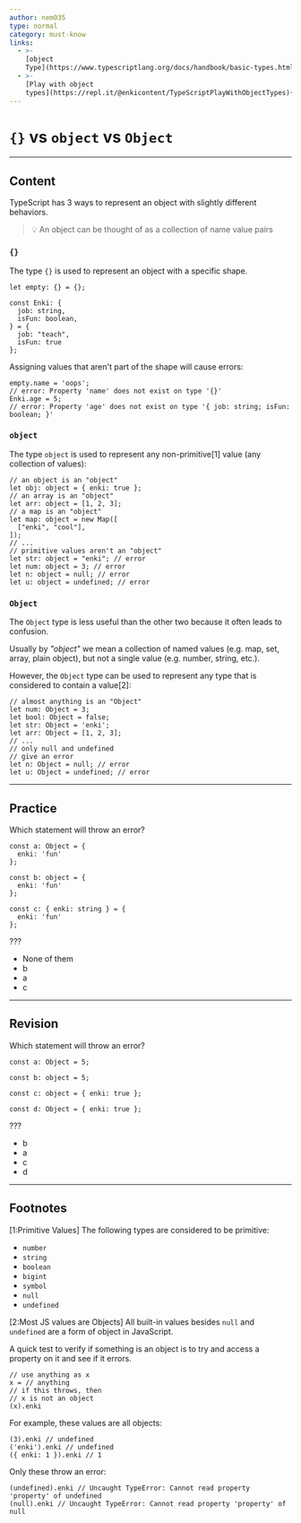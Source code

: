 ```yaml
---
author: nem035
type: normal
category: must-know
links:
  - >-
    [object
    Type](https://www.typescriptlang.org/docs/handbook/basic-types.html#object){documentation}
  - >-
    [Play with object
    types](https://repl.it/@enkicontent/TypeScriptPlayWithObjectTypes){website}
---
```


# `{}` vs `object` vs `Object`


---

## Content

TypeScript has 3 ways to represent an object with slightly different behaviors.

> 💡 An object can be thought of as a collection of name value pairs

### `{}`

The type `{}` is used to represent an object with a specific shape.

```plain-text
let empty: {} = {};

const Enki: {
  job: string,
  isFun: boolean,
} = {
  job: "teach",
  isFun: true
};
```

Assigning values that aren't part of the shape will cause errors:

```plain-text
empty.name = 'oops';
// error: Property 'name' does not exist on type '{}'
Enki.age = 5;
// error: Property 'age' does not exist on type '{ job: string; isFun: boolean; }'
```

### `object`

The type `object` is used to represent any non-primitive[1] value (any collection of values):

```plain-text
// an object is an "object"
let obj: object = { enki: true };
// an array is an "object"
let arr: object = [1, 2, 3];
// a map is an "object"
let map: object = new Map([
  ["enki", "cool"],
]);
// ...
// primitive values aren't an "object"
let str: object = "enki"; // error
let num: object = 3; // error
let n: object = null; // error
let u: object = undefined; // error
```

### `Object`

The `Object` type is less useful than the other two because it often leads to confusion.

Usually by *"object"* we mean a collection of named values (e.g. map, set, array, plain object), but not a single value (e.g. number, string, etc.).

However, the `Object` type can be used to represent any type that is considered to contain a value[2]:

```plain-text
// almost anything is an "Object"
let num: Object = 3;
let bool: Object = false;
let str: Object = 'enki';
let arr: Object = [1, 2, 3];
// ...
// only null and undefined
// give an error
let n: Object = null; // error
let u: Object = undefined; // error
```


---

## Practice

Which statement will throw an error?

```plain-text
const a: Object = {
  enki: 'fun'
};

const b: object = {
  enki: 'fun'
};

const c: { enki: string } = {
  enki: 'fun'
};
```

???

- None of them
- b
- a
- c


---

## Revision

Which statement will throw an error?

```plain-text
const a: Object = 5;

const b: object = 5;

const c: object = { enki: true };

const d: Object = { enki: true };
```

???

- b
- a
- c
- d


---

## Footnotes

[1:Primitive Values]
The following types are considered to be primitive:

- `number`
- `string`
- `boolean`
- `bigint`
- `symbol`
- `null`
- `undefined`

[2:Most JS values are Objects]
All built-in values besides `null` and `undefined` are a form of object in JavaScript.

A quick test to verify if something is an object is to try and access a property on it and see if it errors.

```plain-text
// use anything as x
x = // anything
// if this throws, then
// x is not an object
(x).enki
```

For example, these values are all objects:

```plain-text
(3).enki // undefined
('enki').enki // undefined
({ enki: 1 }).enki // 1
```

Only these throw an error:

```plain-text
(undefined).enki // Uncaught TypeError: Cannot read property 'property' of undefined
(null).enki // Uncaught TypeError: Cannot read property 'property' of null
```
 
